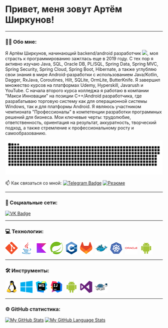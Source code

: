
# Привет, меня зовут Артём Ширкунов!

---

### :man_technologist: Обо мне:

Я Артём Ширкунов, начинающий backend/android разработчик <img src="https://media.giphy.com/media/WUlplcMpOCEmTGBtBW/giphy.gif" width="30px">, моя страсть к программированию зажглась еще в 2019 году. С тех пор я активно изучаю Java, SQL, Oracle DB, PL/SQL, Spring Data, Spring MVC, Spring Security, Spring Cloud, Spring Boot, Hibernate, а также углубляю свои знания в мире Android-разработки с использованием Java/Kotlin, Dagger, RxJava, Coroutines, Hilt, SQLite, OrmLite, ButterKnife. Я завершил множество курсов на платформах Udemy, Hyperskill, Javarush и YouTube. С начала второго курса колледжа я работаю в компании "Макси Инновации" на позиции C++/Android разработчика, где разрабатываю торговую систему как для операционной системы Windows, так и для платформы Android. Я являюсь участником чемпионата "Профессионалы" в компетенции разработки программных решений для бизнеса. Мои ключевые черты: трудолюбие, ответственность, ориентация на результат, аккуратность, творческий подход, а также стремление к профессиональному росту и самообразованию.

<p align="center">
 <img width="600" src="assets/github-snake.svg" alt="snake"/>
</p>

:mailbox: Как связаться со мной: [![Telegram Badge](https://img.shields.io/badge/-sshiae-blue?style=flat&logo=Telegram&logoColor=white)](https://t.me/sshiae) [![Резюме](https://img.shields.io/badge/-Резюме-orange?style=flat&logo=hh.ru&logoColor=white)](https://vologda.hh.ru/resume/e2d4c1baff0b2de21f0039ed1f515170655262)

---

### 🤝 Социальные сети:

  <div id="badges">
    <a href="https://vk.com/shiae" target="_blank">
      <img src="https://cdn-icons-png.flaticon.com/512/145/145813.png" width="40" height="40" alt="VK Badge"/>
    </a>
  </div>

---

### 💻 Технологии:

<div>
  <img src="https://github.com/devicons/devicon/blob/master/icons/git/git-original.svg" title="Git" alt="Git" width="40" height="40"/>&nbsp;
  <img src="https://github.com/devicons/devicon/blob/master/icons/java/java-original.svg" title="Java" alt="Java" width="40" height="40"/>&nbsp;
  <img src="https://github.com/devicons/devicon/blob/master/icons/kotlin/kotlin-original.svg" title="Kotlin" alt="Kotlin" width="40" height="40"/>&nbsp;
  <img src="https://github.com/devicons/devicon/blob/master/icons/spring/spring-original.svg" title="Spring" alt="Spring" width="40" height="40"/>&nbsp;
  <img src="https://github.com/devicons/devicon/blob/master/icons/cplusplus/cplusplus-original.svg" title="C++" alt="C++" width="40" height="40"/>&nbsp;
  <img src="https://github.com/devicons/devicon/blob/master/icons/gitlab/gitlab-original.svg" title="GitLab" alt="GitLab" width="40" height="40"/>&nbsp;
  <img src="https://github.com/devicons/devicon/blob/master/icons/docker/docker-original.svg" title="Docker" alt="Docker" width="40" height="40"/>&nbsp;
  <img src="https://github.com/devicons/devicon/blob/master/icons/kubernetes/kubernetes-plain.svg" title="Kubernetes" alt="Kubernetes" width="40" height="40"/>&nbsp;
  <img src="https://github.com/devicons/devicon/blob/master/icons/oracle/oracle-original.svg" title="Oracle DB" alt="Oracle DB" width="40" height="40"/>&nbsp;
  <img src="https://github.com/devicons/devicon/blob/master/icons/android/android-original.svg" title="Android" alt="Android" width="40" height="40"/>&nbsp;
</div>

---

### 🛠 Инструменты:

<div>
  <img src="https://github.com/devicons/devicon/blob/master/icons/linux/linux-original.svg" title="Linux" alt="Linux" width="40" height="40"/>&nbsp;
  <img src="https://github.com/devicons/devicon/blob/master/icons/windows8/windows8-original.svg" title="Windows" alt="Windows" width="40" height="40"/>&nbsp;
  <img src="https://github.com/devicons/devicon/blob/master/icons/webstorm/webstorm-original.svg" title="WebStorm" alt="WebStorm" width="40" height="40"/>&nbsp;
  <img src="https://github.com/devicons/devicon/blob/master/icons/intellij/intellij-original.svg" title="IntelliJ IDEA" alt="IntelliJ IDEA" width="40" height="40"/>&nbsp;
  <img src="https://github.com/devicons/devicon/blob/master/icons/android/android-original.svg" title="Android Studio" alt="Android Studio" width="40" height="40"/>&nbsp;
  <img src="https://github.com/devicons/devicon/blob/master/icons/visualstudio/visualstudio-plain.svg" title="Visual Studio" alt="Visual Studio" width="40" height="40"/>&nbsp;
  <img src="https://github.com/devicons/devicon/blob/master/icons/tortoisegit/tortoisegit-original.svg" title="TortoiseGit" alt="TortoiseGit" width="40" height="40"/>&nbsp;
</div>

---

### ⚙️ GitHub статистика:
[![My GitHub Stats](https://github-readme-stats.vercel.app/api/?username=sshiae&count_private=true&theme=tokyonight&showicons=true)]()
[![My GitHub Language Stats](https://github-readme-stats.vercel.app/api/top-langs/?username=sshiae&langs_count=5&theme=tokyonight)]()
